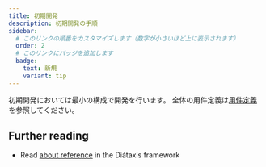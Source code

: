 ```yaml
---
title: 初期開発
description: 初期開発の手順
sidebar:
  # このリンクの順番をカスタマイズします（数字が小さいほど上に表示されます）
  order: 2
  # このリンクにバッジを追加します
  badge:
    text: 新規
    variant: tip
---
```


初期開発においては最小の構成で開発を行います。
全体の用件定義は[用件定義](/requirements/overall-requirements)を参照してください。

## Further reading

- Read [about reference](https://diataxis.fr/reference/) in the Diátaxis framework
